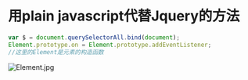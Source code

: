 # 用plain javascript代替Jquery的方法
```javascript
var $ = document.querySelectorAll.bind(document);
Element.prototype.on = Element.prototype.addEventListener;
//这里的Element是元素的构造函数
```
![Element.jpg](Element.jpg)

